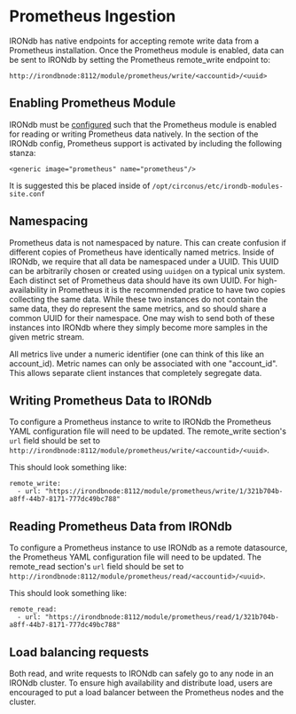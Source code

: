 # Prometheus Ingestion

IRONdb has native endpoints for accepting remote write data from a Prometheus
installation.  Once the Prometheus module is enabled, data can be sent to IRONdb 
by setting the Prometheus remote_write endpoint to:

`http://irondbnode:8112/module/prometheus/write/<accountid>/<uuid>`

## Enabling Prometheus Module

IRONdb must be [configured](configuration.html) such that the Prometheus module is
enabled for reading or writing Prometheus data natively.  In the <modules> section of 
the IRONdb config, Prometheus support is activated by including the following stanza:
```
<generic image="prometheus" name="prometheus"/>
```
It is suggested this be placed inside of `/opt/circonus/etc/irondb-modules-site.conf`

## Namespacing

Prometheus data is not namespaced by nature.  This can create confusion if different
copies of Prometheus have identically named metrics.  Inside of IRONdb, we require 
that all data be namespaced under a UUID.  This UUID can be arbitrarily chosen or 
created using `uuidgen` on a typical unix system.  Each distinct set of 
Prometheus data should have its own UUID.   For high-availability in Prometheus it
is the recommended pratice to have two copies collecting the same data.  While these
two instances do not contain the same data, they do represent the same metrics, and so
should share a common UUID for their namespace.  One may wish to send both of these
instances into IRONdb where they simply become more samples in the given metric stream.

All metrics live under a numeric identifier (one can think of this like an
account_id). Metric names can only be associated with one "account_id". This
allows separate client instances that completely segregate data.

## Writing Prometheus Data to IRONdb

To configure a Prometheus instance to write to IRONdb the Prometheus YAML configuration 
file will need to be updated.  The remote_write section's `url` field should be set
to `http://irondbnode:8112/module/prometheus/write/<accountid>/<uuid>`.  

This should look something like:
```
remote_write:
  - url: "https://irondbnode:8112/module/prometheus/write/1/321b704b-a8ff-44b7-8171-777dc49bc788"
```

## Reading Prometheus Data from IRONdb

To configure a Prometheus instance to use IRONdb as a remote datasource, the Prometheus 
YAML configuration file will need to be updated.  The remote_read section's `url` field
should be set to `http://irondbnode:8112/module/prometheus/read/<accountid>/<uuid>`.

This should look something like:
```
remote_read:
  - url: "https://irondbnode:8112/module/prometheus/read/1/321b704b-a8ff-44b7-8171-777dc49bc788"
```

## Load balancing requests

Both read, and write requests to IRONdb can safely go to any node in an IRONdb cluster.  To ensure
high availability and distribute load, users are encouraged to put a load balancer between
the Prometheus nodes and the cluster.
